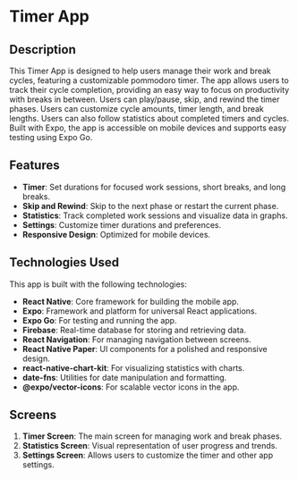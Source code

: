 # Timer App

## Description

This Timer App is designed to help users manage their work and break cycles, featuring a customizable pommodoro timer. The app allows users to track their cycle completion, providing an easy way to focus on productivity with breaks in between. Users can play/pause, skip, and rewind the timer phases. Users can customize cycle amounts, timer length, and break lengths. Users can also follow statistics about completed timers and cycles. Built with Expo, the app is accessible on mobile devices and supports easy testing using Expo Go.

## Features

- **Timer**: Set durations for focused work sessions, short breaks, and long breaks.
- **Skip and Rewind**: Skip to the next phase or restart the current phase.
- **Statistics**: Track completed work sessions and visualize data in graphs.
- **Settings**: Customize timer durations and preferences.
- **Responsive Design**: Optimized for mobile devices.

## Technologies Used

This app is built with the following technologies:

- **React Native**: Core framework for building the mobile app.
- **Expo**: Framework and platform for universal React applications.
- **Expo Go**: For testing and running the app.
- **Firebase**: Real-time database for storing and retrieving data.
- **React Navigation**: For managing navigation between screens.
- **React Native Paper**: UI components for a polished and responsive design.
- **react-native-chart-kit**: For visualizing statistics with charts.
- **date-fns**: Utilities for date manipulation and formatting.
- **@expo/vector-icons**: For scalable vector icons in the app.

## Screens

1. **Timer Screen**: The main screen for managing work and break phases.
2. **Statistics Screen**: Visual representation of user progress and trends.
3. **Settings Screen**: Allows users to customize the timer and other app settings.
